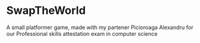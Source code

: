 # SwapTheWorld
A small platformer game, made with my partener Picioroaga Alexandru for our Professional skills attestation exam in computer science
